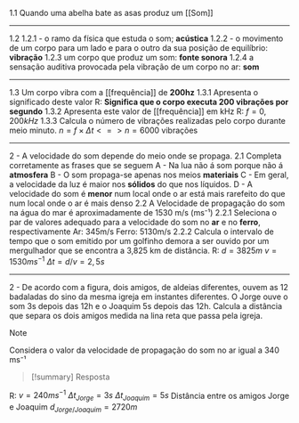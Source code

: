 1.1
	Quando uma abelha bate as asas produz um [[Som]]

---

1.2
	1.2.1 - o ramo da física que estuda o som; **acústica**
	1.2.2 - o movimento de um corpo para um lado e para o outro da sua posição de equilíbrio: **vibração**
	1.2.3 um corpo que produz um som: **fonte sonora**
	1.2.4 a sensação auditiva provocada pela vibração de um corpo no ar: **som**

---

1.3 Um corpo vibra com a [[frequência]] de **200hz**
	1.3.1 Apresenta o significado deste valor
	R: **Significa que o corpo executa 200 vibrações por segundo**
	1.3.2 Apresenta este valor de [[frequência]] em kHz
	R: $f=0,200kHz$
	1.3.3 Calcula o número de vibrações realizadas pelo corpo durante meio minuto.
	$n=f\times \Delta t <=> n=6000$ vibrações

---
2 - A velocidade do som depende do meio onde se propaga.
	2.1 Completa corretamente as frases que se seguem
		A - Na lua não á som porque não á **atmosfera**
		B - O som propaga-se apenas nos meios **materiais**
		C - Em geral, a velocidade da luz é maior nos **sólidos** do que nos líquidos.
		D - A velocidade do som é **menor** num local onde o ar está mais rarefeito do que num local onde o ar é mais denso
	2.2 A Velocidade de propagação do som na água do mar é aproximadamente de 1530 m/s (ms⁻¹)
		2.2.1 Seleciona o par de valores adequado para a velocidade do som no **ar** e no **ferro**, respectivamente
		Ar: 345m/s
		Ferro: 5130m/s
		2.2.2 Calcula o intervalo de tempo que o som emitido por um golfinho demora a ser ouvido por um mergulhador que se encontra a 3,825 km de distância.
		R: $d=3825m$ $v=1530 ms^{-1}$ $\Delta t=d/v=2,5s$

---

2 - De acordo com a figura, dois amigos, de aldeias diferentes, ouvem as 12 badaladas do sino da mesma igreja em instantes diferentes. O Jorge ouve o som 3s depois das 12h e o Joaquim 5s depois das 12h. Calcula a distância que separa os dois amigos medida na lina reta que passa pela igreja.
> [!note]
> Considera o valor da velocidade de propagação do som no ar igual a 340 ms⁻¹

> [!summary] Resposta
>
R: $v=240ms^{-1}$ $\Delta t_{Jorge}=3s$ $\Delta t_{Joaquim}=5s$
Distância entre os amigos Jorge e Joaquim $d_{Jorge/Joaquim}=2720m$

